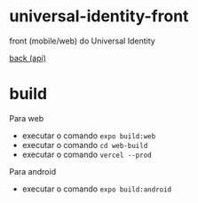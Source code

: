 # universal-identity-front
front (mobile/web) do Universal Identity

[back (api)](https://github.com/joseBarreto/universal-identity-api)


# build
Para web
 - executar o comando `expo build:web`
 - executar o comando `cd web-build`
 - executar o comando `vercel --prod`


 Para android
 - executar o comando `expo build:android`